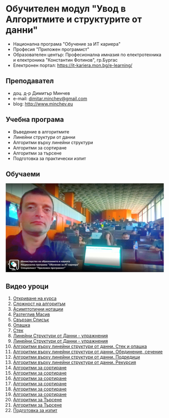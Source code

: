 # Обучителен модул "Увод в Алгоритмите и структурите от данни"
- Национална програма "Обучение за ИТ кариера"
- Професия "Приложен програмист" 
- Образователен център: Професионална имназия по електротехника и електроника "Константин Фотинов", гр.Бургас  
- Електронен портал: https://it-kariera.mon.bg/e-learning/

## Преподавател
- доц. д-р Димитър Минчев
- e-mail: dimitar.minchev@gmail.com 
- blog: http://www.minchev.eu

## Учебна програма
- Въведение в алгоритмите
- Линейни структури от данни
- Алгоритми върху линейни структури
- Алгоритми за сортиране
- Алгоритми за търсене
- Подготовка за практически изпит 

## Обучаеми
![group.jpg](group.jpg)

## Видео уроци
1. [Откриване на курса](https://youtu.be/jUJKyj9F5E0)
2. [Сложност на алгоритъм](https://youtu.be/vszr-JNzfDw)
3. [Асимптотични нотации](https://youtu.be/4Zq8RcbHn4s)
4. [Разтеглив Масив](https://youtu.be/E1sWABbcIJM)
5. [Свързан Списък](https://youtu.be/jicbGS9Tf9A)
6. [Опашка](https://youtu.be/AG64UGEhxqQ)
7. [Стек](https://youtu.be/GR_1ZpbvzhU)
8. [Линейни Структури от Данни - упражнения](https://youtu.be/ZWvCZt8bp1o)
9. [Линейни Структури от Данни - упражнения](https://youtu.be/yNXJh4L8fkY)
10. [Алгоритми върху линейни структури от данни. Стек и опашка](https://youtu.be/c0-joWo_b50)
11. [Алгоритми върху линейни структури от данни. Обединение, сечение](https://youtu.be/QISZJHLkOVY)
12. [Алгоритми върху линейни структури от данни. Подредици](https://youtu.be/Bs6r0fxhyZY)
13. [Алгоритми върху линейни структури от данни. Рекурсия](https://youtu.be/JBqWXcNeoGQ)
14. [Алгоритми за сортиране](https://youtu.be/ejurFxkdc1Q)
15. [Алгоритми за сортиране](https://youtu.be/mRXHIb_tiCs)
16. [Алгоритми за сортиране](https://youtu.be/ZMhpnm-YGag)
17. [Алгоритми за сортиране](https://youtu.be/KiDfLKus3N8)
18. [Алгоритми за сортиране](https://youtu.be/-3-T7_3_mUU)
19. [Алгоритми за сортиране](https://youtu.be/K8HTzqe1cgo)
20. [Алгоритми за Търсене](https://youtu.be/slwMrS8KWwE)
21. [Алгоритми за Търсене](https://youtu.be/0VjadjXyyEM)
22. [Подготовка за изпит](https://youtu.be/of7IN_CEVfE)
